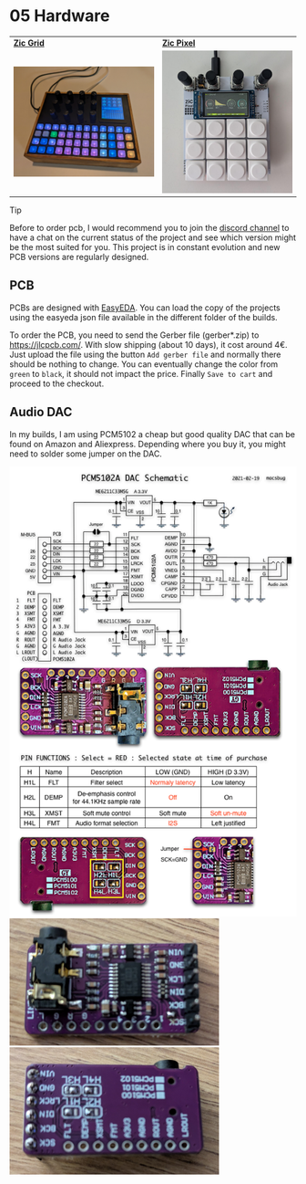 # 05 Hardware

<table>
    <tr>
        <td><a href="https://github.com/apiel/zicBox/wiki/10-Zic-Grid"><b>Zic Grid</b></a></td>
        <td><a href="https://github.com/apiel/zicBox/wiki/15-Zic-Pixel"><b>Zic Pixel</b></a></td>
    </tr>
    <tr>
        <td>
            <a href="https://github.com/apiel/zicBox/wiki/10-Zic-Grid">
                <img src="https://raw.githubusercontent.com/apiel/zicBox/main/hardware/ZicGrid/zicgrid.png" />
            </a>
        </td>
        <td>
            <a href="https://github.com/apiel/zicBox/wiki/15-Zic-Pixel">
                <img src="https://github.com/apiel/zicBox/blob/main/hardware/ZicPixel/pixel_12btn.png" width='480' />
            </a>
        </td>
    </tr>
</table>

> [!TIP]
> Before to order pcb, I would recommend you to join the [discord channel](https://discord.gg/65HTx7z9qg) to have a chat on the current status of the project and see which version might be the most suited for you. This project is in constant evolution and new PCB versions are regularly designed.

## PCB

PCBs are designed with [EasyEDA](https://easyeda.com/). You can load the copy of the projects using the easyeda json file available in the different folder of the builds.

To order the PCB, you need to send the Gerber file (gerber*.zip) to https://jlcpcb.com/. With slow shipping (about 10 days), it cost around 4€. Just upload the file using the button `Add gerber file` and normally there should be nothing to change. You can eventually change the color from `green` to `black`, it should not impact the price. Finally `Save to cart` and proceed to the checkout.

## Audio DAC

In my builds, I am using PCM5102 a cheap but good quality DAC that can be found on Amazon and Aliexpress. Depending where you buy it, you might need to solder some jumper on the DAC.

<img src="https://raw.githubusercontent.com/apiel/zicBox/main/hardware/pcm5102_00.png" />
<img src="https://raw.githubusercontent.com/apiel/zicBox/main/hardware/pcm5102_01.png" />
<img src="https://raw.githubusercontent.com/apiel/zicBox/main/hardware/pcm5102_02.png" />

